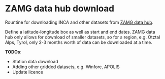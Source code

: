 # ZAMG data hub download
Rountine for downloading INCA and other datasets from [ZAMG data hub](https://data.hub.zamg.ac.at/).

Define a latitude-longitude box as well as start and end dates. ZAMG data hub only allows for download of smaller datasets, so for a region, e.g. Ötztal Alps, Tyrol, only 2-3 months worth of data can be downloaded at a time.


**TODOs:**

- Station data download
- Adding other gridded datasets, e.g. Winfore, APOLIS
- Update licence

